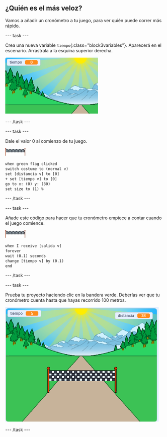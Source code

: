 ## ¿Quién es el más veloz?

Vamos a añadir un cronómetro a tu juego, para ver quién puede correr más rápido.

--- task ---

Crea una nueva variable `tiempo`{:class="block3variables"}. Aparecerá en el escenario. Arrástrala a la esquina superior derecha.

![variable tiempo en el centro del escenario](images/sprint-timer-create.png)

--- /task ---

--- task ---

Dale el valor 0 al comienzo de tu juego.

![objeto línea de llegada](images/finish-line-sprite.png)

```blocks3
when green flag clicked
switch costume to (normal v)
set [distancia v] to [0]
+ set [tiempo v] to [0]
go to x: (0) y: (30)
set size to (1) %
```

--- /task ---

--- task ---

Añade este código para hacer que tu cronómetro empiece a contar cuando el juego comience.

![objeto línea de llegada](images/finish-line-sprite.png)

```blocks3
when I receive [salida v]
forever
wait (0.1) seconds
change [tiempo v] by (0.1)
end
```

--- /task ---

--- task ---

Prueba tu proyecto haciendo clic en la bandera verde. Deberías ver que tu cronómetro cuenta hasta que hayas recorrido 100 metros.

![variables tiempo y distancia en el escenario](images/sprint-timer-test.png)

--- /task ---

